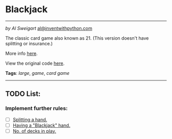 # Blackjack
____
_by Al Sweigart_ [al@inventwithpython.com](mailto:al@inventwithpython.com)

The classic card game also known as 21. (This version doesn't have
splitting or insurance.)

More info [here](https://en.wikipedia.org/wiki/Blackjack).

View the original code [here](https://nostarch.com/big-book-small-python-projects).

**Tags**: _large_, _game_, _card game_
____

## TODO List:

### Implement further rules:
* [ ] [Splitting a hand.](https://en.wikipedia.org/wiki/Blackjack#Player_decisions)
* [ ] [Having a "Blackjack" hand.](https://en.wikipedia.org/wiki/Blackjack#History)
* [ ] [No. of decks in play.](https://en.wikipedia.org/wiki/Blackjack#Rule_variations_and_effects_on_house_edge)

